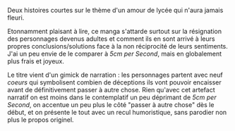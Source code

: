 Deux histoires courtes sur le thème d'un amour de lycée qui n'aura jamais fleuri. 

Etonnamment plaisant à lire, ce manga s'attarde surtout sur la résignation des personnages devenus adultes et comment ils en sont arrivé à leurs propres conclusions/solutions face à la non réciprocité de leurs sentiments. J'ai un peu envie de le comparer à *5cm per Second*, mais en globalement plus frais et joyeux. 

Le titre vient d'un gimick de narration : les personnages partent avec neuf *coeurs* qui symbolisent combien de déceptions ils vont pouvoir encaisser avant de définitivement passer à autre chose. Rien qu'avec cet artefact narratif on est moins dans le contemplatif un peu déprimant de *5cm per Second*, on accentue un peu plus le côté "passer à autre chose" dès le début, et on présente le tout avec un recul humoristique, sans parodier non plus le propos originel. 